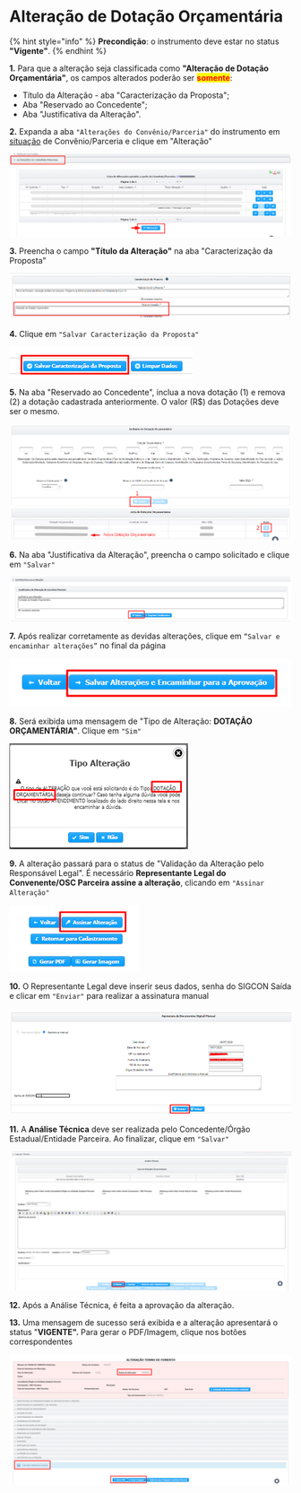 # Alteração de Dotação Orçamentária

{% hint style="info" %}
**Precondição**: o instrumento deve estar no status **"Vigente"**.
{% endhint %}

**1.** Para que a alteração seja classificada como **"Alteração de Dotação Orçamentária"**, os campos alterados poderão ser <mark style="color:red;">**somente**</mark>:

* Título da Alteração - aba "Caracterização da Proposta";&#x20;
* Aba "Reservado ao Concedente";&#x20;
* Aba "Justificativa da Alteração".

**2.** Expanda a aba `"Alterações do Convênio/Parceria"` do instrumento em [situação](broken-reference) de Convênio/Parceria e clique em "Alteração"

![](<../../../.gitbook/assets/image (343).png>)

**3.** Preencha o campo **"Título da Alteração"** na aba "Caracterização da Proposta"

![](<../../../.gitbook/assets/image (317) (1).png>)

**4.** Clique em `"Salvar Caracterização da Proposta"`

![](<../../../.gitbook/assets/image (318) (1).png>)

**5.** Na aba "Reservado ao Concedente", inclua a nova dotação (1) e remova (2) a dotação cadastrada anteriormente. O valor (R$) das Dotações deve ser o mesmo.

![](<../../../.gitbook/assets/image (332).png>)

**6.** Na aba "Justificativa da Alteração", preencha o campo solicitado e clique em `"Salvar"`

![](<../../../.gitbook/assets/image (334) (1).png>)

**7.** Após realizar corretamente as devidas alterações, clique em `“Salvar e encaminhar alterações”` no final da página

![](<../../../.gitbook/assets/image (352).png>)

**8.** Será exibida uma mensagem de "Tipo de Alteração: **DOTAÇÃO ORÇAMENTÁRIA"**. Clique em `"Sim"`

![](<../../../.gitbook/assets/image (331) (1).png>)

**9.** A alteração passará para o status de "Validação da Alteração pelo Responsável Legal". É necessário **Representante Legal do Convenente/OSC Parceira assine a alteração**, clicando em `"Assinar Alteração"`

![](<../../../.gitbook/assets/image (330) (1).png>)

**10.** O Representante Legal deve inserir seus dados, senha do SIGCON Saída e clicar em `"Enviar"` para realizar a assinatura manual

![](<../../../.gitbook/assets/image (302) (1).png>)

**11.** A **Análise Técnica** deve ser realizada pelo Concedente/Órgão Estadual/Entidade Parceira. Ao finalizar, clique em `"Salvar"`

![](<../../../.gitbook/assets/image (310) (1).png>)



**12.** Após a Análise Técnica, é feita a aprovação da alteração.

**13.** Uma mensagem de sucesso será exibida e a alteração apresentará o status "**VIGENTE".** Para gerar o PDF/Imagem, clique nos botões correspondentes

![](<../../../.gitbook/assets/image (333) (1).png>)
